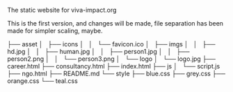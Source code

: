 The static website for viva-impact.org

This is the first version, and changes will be made, file separation has been made for simpler scaling, maybe.


├── asset
│   ├── icons
│   │   └── favicon.ico
│   ├── imgs
│   │   ├── hd.jpg
│   │   ├── human.jpg
│   │   ├── person1.jpg
│   │   ├── person2.png
│   │   └── person3.png
│   └── logo
│       └── logo.jpg
├── career.html
├── consultancy.html
├── index.html
├── js
│   └── script.js
├── ngo.html
├── README.md
└── style
    ├── blue.css
    ├── grey.css
    ├── orange.css
    └── teal.css
